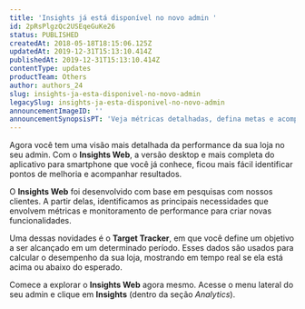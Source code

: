 ```yaml
---
title: 'Insights já está disponível no novo admin '
id: 2pRsPlgzQc2USEqeGuKe26
status: PUBLISHED
createdAt: 2018-05-18T18:15:06.125Z
updatedAt: 2019-12-31T15:13:10.414Z
publishedAt: 2019-12-31T15:13:10.414Z
contentType: updates
productTeam: Others
author: authors_24
slug: insights-ja-esta-disponivel-no-novo-admin
legacySlug: insights-ja-esta-disponivel-no-novo-admin
announcementImageID: ''
announcementSynopsisPT: 'Veja métricas detalhadas, defina metas e acompanhe a performance da sua loja direto no desktop.'
---
```


Agora você tem uma visão mais detalhada da performance da sua loja no seu admin. Com o __Insights Web__, a versão desktop e mais completa do aplicativo para smartphone que você já conhece, ficou mais fácil identificar pontos de melhoria e acompanhar resultados.

O __Insights Web__ foi desenvolvido com base em pesquisas com nossos clientes. A partir delas, identificamos as principais necessidades que envolvem métricas e monitoramento de performance para criar novas funcionalidades. 

Uma dessas novidades é o __Target Tracker__, em que você define um objetivo a ser alcançado em um determinado período. Esses dados são usados para calcular o desempenho da sua loja, mostrando em tempo real se ela está acima ou abaixo do esperado.

Comece a explorar o __Insights Web__ agora mesmo. Acesse o menu lateral do seu admin e clique em __Insights__ (dentro da seção _Analytics_).




